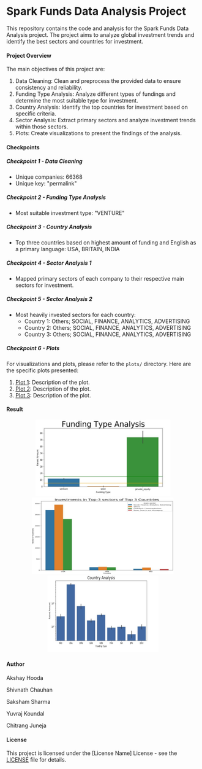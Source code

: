 # Spark Funds Data Analysis Project

This repository contains the code and analysis for the Spark Funds Data Analysis project. The project aims to analyze global investment trends and identify the best sectors and countries for investment.

#### Project Overview

The main objectives of this project are:

1. Data Cleaning: Clean and preprocess the provided data to ensure consistency and reliability.
2. Funding Type Analysis: Analyze different types of fundings and determine the most suitable type for investment.
3. Country Analysis: Identify the top countries for investment based on specific criteria.
4. Sector Analysis: Extract primary sectors and analyze investment trends within those sectors.
5. Plots: Create visualizations to present the findings of the analysis.


#### Checkpoints

##### Checkpoint 1 - Data Cleaning

- Unique companies: 66368
- Unique key: "permalink"

##### Checkpoint 2 - Funding Type Analysis

- Most suitable investment type: "VENTURE"

##### Checkpoint 3 - Country Analysis

- Top three countries based on highest amount of funding and English as a primary language: USA, BRITAIN, INDIA

##### Checkpoint 4 - Sector Analysis 1

- Mapped primary sectors of each company to their respective main sectors for investment.

##### Checkpoint 5 - Sector Analysis 2

- Most heavily invested sectors for each country:
  - Country 1: Others; SOCIAL, FINANCE, ANALYTICS, ADVERTISING
  - Country 2: Others; SOCIAL, FINANCE, ANALYTICS, ADVERTISING
  - Country 3: Others; SOCIAL, FINANCE, ANALYTICS, ADVERTISING

##### Checkpoint 6 - Plots

For visualizations and plots, please refer to the `plots/` directory. Here are the specific plots presented:

1. [Plot 1](plots/plot1.png): Description of the plot.
2. [Plot 2](plots/plot2.png): Description of the plot.
3. [Plot 3](plots/plot3.png): Description of the plot.

#### Result

<p align="center">
  <img src="Picture1.jpg" alt="Description of Picture 1 width="200" height="200"">
  <img src="Picture2.jpg" alt="Description of Picture 2 width="200" height="200"">
  <img src="Picture3.jpg" alt="Description of Picture 3 width="200" height="200"">
</p>


#### Author

Akshay Hooda   

Shivnath Chauhan

Saksham Sharma

Yuvraj Koundal

Chitrang Juneja


#### License

This project is licensed under the [License Name] License - see the [LICENSE](LICENSE) file for details.
